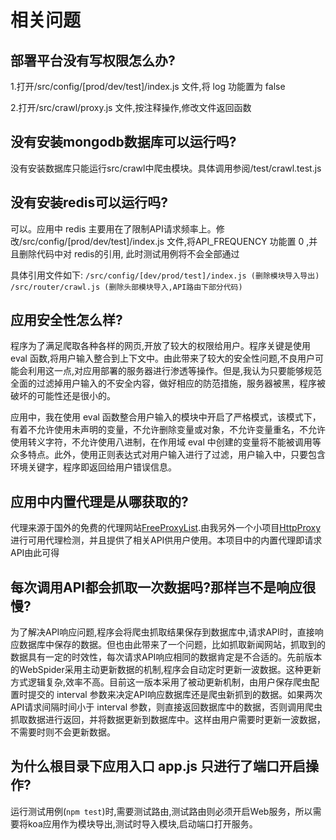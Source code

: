 # 相关问题

## 部署平台没有写权限怎么办?

1.打开/src/config/[prod/dev/test]/index.js 文件,将 log 功能置为 false

2.打开/src/crawl/proxy.js 文件,按注释操作,修改文件返回函数

## 没有安装mongodb数据库可以运行吗?

没有安装数据库只能运行src/crawl中爬虫模块。具体调用参阅/test/crawl.test.js

## 没有安装redis可以运行吗?

可以。应用中 redis 主要用在了限制API请求频率上。修改/src/config/[prod/dev/test]/index.js 文件,将API_FREQUENCY 功能置 0 ,并且删除代码中对 redis的引用, 此时测试用例将不会全部通过

具体引用文件如下:
`
/src/config/[dev/prod/test]/index.js (删除模块导入导出)
/src/router/crawl.js (删除头部模块导入,API路由下部分代码)
`

## 应用安全性怎么样?

程序为了满足爬取各种各样的网页,开放了较大的权限给用户。程序关键是使用 eval 函数,将用户输入整合到上下文中。由此带来了较大的安全性问题,不良用户可能会利用这一点,对应用部署的服务器进行渗透等操作。但是,我认为只要能够规范全面的过滤掉用户输入的不安全内容，做好相应的防范措施，服务器被黑，程序被破坏的可能性还是很小的。

应用中，我在使用 eval 函数整合用户输入的模块中开启了严格模式，该模式下，有着不允许使用未声明的变量，不允许删除变量或对象，不允许变量重名，不允许使用转义字符，不允许使用八进制，在作用域 eval 中创建的变量将不能被调用等众多特点。此外，使用正则表达式对用户输入进行了过滤，用户输入中，只要包含环境关键字，程序即返回给用户错误信息。

## 应用中内置代理是从哪获取的?

代理来源于国外的免费的代理网站[FreeProxyList](https://free-proxy-list.net/).由我另外一个小项目[HttpProxy](https://proxys.herokuapp.com)进行可用代理检测，并且提供了相关API供用户使用。本项目中的内置代理即请求API由此可得

## 每次调用API都会抓取一次数据吗?那样岂不是响应很慢?

为了解决API响应问题,程序会将爬虫抓取结果保存到数据库中,请求API时，直接响应数据库中保存的数据。但也由此带来了一个问题，比如抓取新闻网站，抓取到的数据具有一定的时效性，每次请求API响应相同的数据肯定是不合适的。先前版本的WebSpider采用主动更新数据的机制,程序会自动定时更新一波数据。这种更新方式逻辑复杂,效率不高。目前这一版本采用了被动更新机制，由用户保存爬虫配置时提交的 interval 参数来决定API响应数据库还是爬虫新抓到的数据。如果两次API请求间隔时间小于 interval 参数，则直接返回数据库中的数据，否则调用爬虫抓取数据进行返回，并将数据更新到数据库中。这样由用户需要时更新一波数据，不需要时则不会更新数据。

## 为什么根目录下应用入口 app.js 只进行了端口开启操作?

运行测试用例(`npm test`)时,需要测试路由,测试路由则必须开启Web服务，所以需要将koa应用作为模块导出,测试时导入模块,启动端口打开服务。